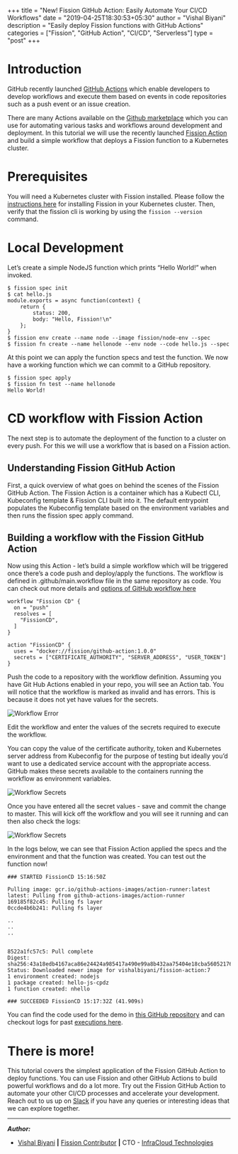 +++
title = "New! Fission GitHub Action: Easily Automate Your CI/CD Workflows"
date = "2019-04-25T18:30:53+05:30"
author = "Vishal Biyani"
description = "Easily deploy Fission functions with GitHub Actions"
categories = ["Fission", "GitHub Action", "CI/CD", "Serverless"]
type = "post"
+++


# Introduction

GitHub recently launched [GitHub Actions](https://github.com/features/actions) which enable developers to develop workflows and execute them based on events in code repositories such as a push event or an issue creation. 

There are many Actions available on the [Github marketplace](https://github.com/marketplace?type=actions) which you can use for automating various tasks and workflows around development and deployment. In this tutorial we will use the recently launched [Fission Action](https://github.com/marketplace/actions/fission) and build a simple workflow that deploys a Fission function to a Kubernetes cluster.

# Prerequisites

You will need a Kubernetes cluster with Fission installed. Please follow the [instructions here](https://docs.fission.io/installation/) for installing Fission in your Kubernetes cluster. Then, verify that the fission cli is working by using the `fission --version` command.

# Local Development

Let’s create a simple NodeJS function which prints “Hello World!” when invoked.

```
$ fission spec init
$ cat hello.js
module.exports = async function(context) {
    return {
        status: 200,
        body: "Hello, Fission!\n"
    };
}
$ fission env create --name node --image fission/node-env --spec
$ fission fn create --name hellonode --env node --code hello.js --spec
```

At this point we can apply the function specs and test the function. We now have a working function which we can commit to a GitHub repository.

```
$ fission spec apply
$ fission fn test --name hellonode
Hello World!
```

# CD workflow with Fission Action

The next step is to automate the deployment of the function to a cluster on every push. For this we will use a workflow that is based on a Fission action.

## Understanding Fission GitHub Action

First, a quick overview of what goes on behind the scenes of the Fission GitHub Action. The Fission Action is a container which has a Kubectl CLI, Kubeconfig template & Fission CLI built into it. The default entrypoint populates the Kubeconfig template based on the environment variables and then runs the fission spec apply command.


## Building a workflow with the Fission GitHub Action

Now using this Action - let’s build a simple workflow which will be triggered once there’s a code push and deploy/apply the functions. The workflow is defined in .github/main.workflow file in the same repository as code. You can check out more details and [options of GitHub workflow here](https://developer.github.com/actions/managing-workflows/workflow-configuration-options/)


```
workflow "Fission CD" {
  on = "push"
  resolves = [
    "FissionCD",
  ]
}

action "FissionCD" {
  uses = "docker://fission/github-action:1.0.0"
  secrets = ["CERTIFICATE_AUTHORITY", "SERVER_ADDRESS", "USER_TOKEN"]
}

```


Push the code to a repository with the workflow definition. Assuming you have Git Hub Actions enabled in your repo, you will see an Action tab. You will notice that the workflow is marked as invalid and has errors. This is because it does not yet have values for the secrets.



![Workflow Error](../../images/githubaction/github_workflow_error.png)

Edit the workflow and enter the values of the secrets required to execute the workflow. 

You can copy the value of the certificate authority, token and Kubernetes server address from Kubeconfig for the purpose of testing but ideally you’d want to use  a dedicated service account with the appropriate access. GitHub makes these secrets available to the containers running the workflow as environment variables.


![Workflow Secrets](../../images/githubaction/workflow_secret.png)

Once you have entered all the secret values - save and commit the change to master. This will kick off the workflow and you will see it running and can then also check the logs:


![Workflow Secrets](../../images/githubaction/workflow_running.png)

In the logs below, we can see that Fission Action applied the specs and the environment and that the function was created. You can test out the function now!

```
### STARTED FissionCD 15:16:50Z

Pulling image: gcr.io/github-actions-images/action-runner:latest
latest: Pulling from github-actions-images/action-runner
169185f82c45: Pulling fs layer
0ccde4b6b241: Pulling fs layer

..
..
..


8522a1fc57c5: Pull complete
Digest: sha256:43a18edb4167aca86e24424a985417a490e99a8b432aa75404e18cba56052176
Status: Downloaded newer image for vishalbiyani/fission-action:7
1 environment created: nodejs
1 package created: hello-js-cpdz
1 function created: nhello

### SUCCEEDED FissionCD 15:17:32Z (41.909s)
```

You can find the code used for the demo in [this GitHub repository](https://github.com/fission/action-demo) and can checkout logs for past [executions here](https://github.com/fission/action-demo/actions).


# There is more!

This tutorial covers the simplest application of the Fission GitHub Action to deploy functions. You can use Fission and other GitHub Actions to build powerful workflows and do a lot more. Try out the Fission GitHub Action to automate your other CI/CD processes and accelerate your development. Reach out to us up on [Slack](http://slack.fission.io/) if you have any queries or interesting ideas that we can explore together.


--- 


**_Author:_**

* [Vishal Biyani](https://twitter.com/vishal_biyani)  **|**  [Fission Contributor](https://github.com/vishal-biyani)  **|**  CTO - [InfraCloud Technologies](http://infracloud.io/)